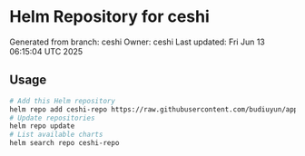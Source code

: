 # Helm Repository for ceshi
Generated from branch: ceshi
Owner: ceshi
Last updated: Fri Jun 13 06:15:04 UTC 2025

## Usage
```bash
# Add this Helm repository
helm repo add ceshi-repo https://raw.githubusercontent.com/budiuyun/appStore/helm-ceshi/
# Update repositories
helm repo update
# List available charts
helm search repo ceshi-repo
```
